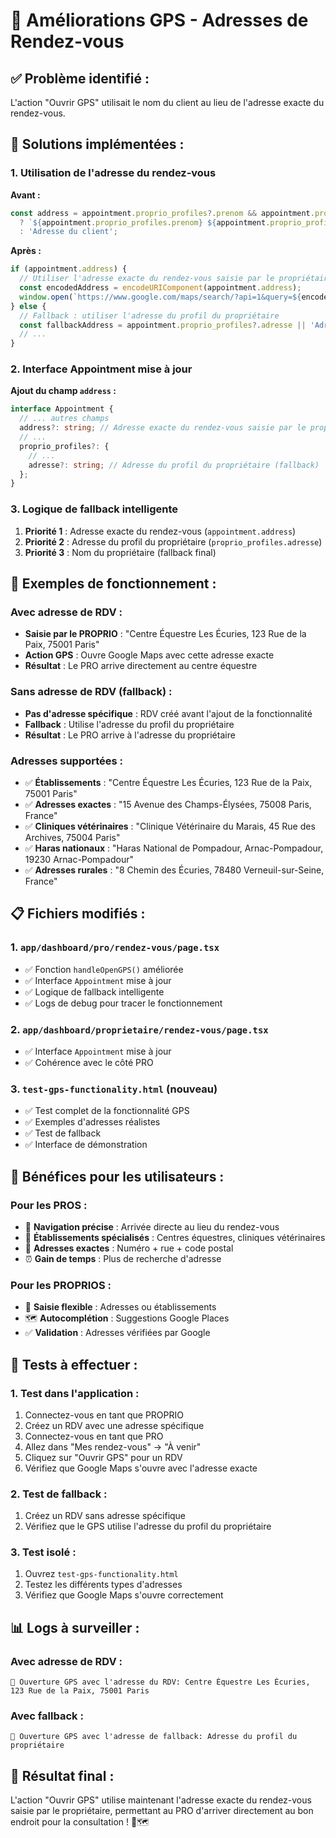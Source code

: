 # 🎯 Améliorations GPS - Adresses de Rendez-vous

## ✅ **Problème identifié :**
L'action "Ouvrir GPS" utilisait le nom du client au lieu de l'adresse exacte du rendez-vous.

## 🚀 **Solutions implémentées :**

### 1. **Utilisation de l'adresse du rendez-vous**
**Avant :**
```javascript
const address = appointment.proprio_profiles?.prenom && appointment.proprio_profiles?.nom 
  ? `${appointment.proprio_profiles.prenom} ${appointment.proprio_profiles.nom}`
  : 'Adresse du client';
```

**Après :**
```javascript
if (appointment.address) {
  // Utiliser l'adresse exacte du rendez-vous saisie par le propriétaire
  const encodedAddress = encodeURIComponent(appointment.address);
  window.open(`https://www.google.com/maps/search/?api=1&query=${encodedAddress}`, '_blank');
} else {
  // Fallback : utiliser l'adresse du profil du propriétaire
  const fallbackAddress = appointment.proprio_profiles?.adresse || 'Adresse du client';
  // ...
}
```

### 2. **Interface Appointment mise à jour**
**Ajout du champ `address` :**
```typescript
interface Appointment {
  // ... autres champs
  address?: string; // Adresse exacte du rendez-vous saisie par le propriétaire
  // ...
  proprio_profiles?: {
    // ...
    adresse?: string; // Adresse du profil du propriétaire (fallback)
  };
}
```

### 3. **Logique de fallback intelligente**
1. **Priorité 1** : Adresse exacte du rendez-vous (`appointment.address`)
2. **Priorité 2** : Adresse du profil du propriétaire (`proprio_profiles.adresse`)
3. **Priorité 3** : Nom du propriétaire (fallback final)

## 🧪 **Exemples de fonctionnement :**

### **Avec adresse de RDV :**
- **Saisie par le PROPRIO** : "Centre Équestre Les Écuries, 123 Rue de la Paix, 75001 Paris"
- **Action GPS** : Ouvre Google Maps avec cette adresse exacte
- **Résultat** : Le PRO arrive directement au centre équestre

### **Sans adresse de RDV (fallback) :**
- **Pas d'adresse spécifique** : RDV créé avant l'ajout de la fonctionnalité
- **Fallback** : Utilise l'adresse du profil du propriétaire
- **Résultat** : Le PRO arrive à l'adresse du propriétaire

### **Adresses supportées :**
- ✅ **Établissements** : "Centre Équestre Les Écuries, 123 Rue de la Paix, 75001 Paris"
- ✅ **Adresses exactes** : "15 Avenue des Champs-Élysées, 75008 Paris, France"
- ✅ **Cliniques vétérinaires** : "Clinique Vétérinaire du Marais, 45 Rue des Archives, 75004 Paris"
- ✅ **Haras nationaux** : "Haras National de Pompadour, Arnac-Pompadour, 19230 Arnac-Pompadour"
- ✅ **Adresses rurales** : "8 Chemin des Écuries, 78480 Verneuil-sur-Seine, France"

## 📋 **Fichiers modifiés :**

### 1. **`app/dashboard/pro/rendez-vous/page.tsx`**
- ✅ Fonction `handleOpenGPS()` améliorée
- ✅ Interface `Appointment` mise à jour
- ✅ Logique de fallback intelligente
- ✅ Logs de debug pour tracer le fonctionnement

### 2. **`app/dashboard/proprietaire/rendez-vous/page.tsx`**
- ✅ Interface `Appointment` mise à jour
- ✅ Cohérence avec le côté PRO

### 3. **`test-gps-functionality.html`** (nouveau)
- ✅ Test complet de la fonctionnalité GPS
- ✅ Exemples d'adresses réalistes
- ✅ Test de fallback
- ✅ Interface de démonstration

## 🎯 **Bénéfices pour les utilisateurs :**

### **Pour les PROS :**
- 🎯 **Navigation précise** : Arrivée directe au lieu du rendez-vous
- 🏢 **Établissements spécialisés** : Centres équestres, cliniques vétérinaires
- 📍 **Adresses exactes** : Numéro + rue + code postal
- ⏰ **Gain de temps** : Plus de recherche d'adresse

### **Pour les PROPRIOS :**
- 📝 **Saisie flexible** : Adresses ou établissements
- 🗺️ **Autocomplétion** : Suggestions Google Places
- ✅ **Validation** : Adresses vérifiées par Google

## 🧪 **Tests à effectuer :**

### 1. **Test dans l'application :**
1. Connectez-vous en tant que PROPRIO
2. Créez un RDV avec une adresse spécifique
3. Connectez-vous en tant que PRO
4. Allez dans "Mes rendez-vous" → "À venir"
5. Cliquez sur "Ouvrir GPS" pour un RDV
6. Vérifiez que Google Maps s'ouvre avec l'adresse exacte

### 2. **Test de fallback :**
1. Créez un RDV sans adresse spécifique
2. Vérifiez que le GPS utilise l'adresse du profil du propriétaire

### 3. **Test isolé :**
1. Ouvrez `test-gps-functionality.html`
2. Testez les différents types d'adresses
3. Vérifiez que Google Maps s'ouvre correctement

## 📊 **Logs à surveiller :**

### **Avec adresse de RDV :**
```
📍 Ouverture GPS avec l'adresse du RDV: Centre Équestre Les Écuries, 123 Rue de la Paix, 75001 Paris
```

### **Avec fallback :**
```
📍 Ouverture GPS avec l'adresse de fallback: Adresse du profil du propriétaire
```

## 🎉 **Résultat final :**

L'action "Ouvrir GPS" utilise maintenant l'adresse exacte du rendez-vous saisie par le propriétaire, permettant au PRO d'arriver directement au bon endroit pour la consultation ! 🚀🗺️





